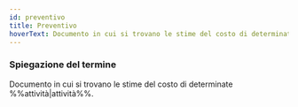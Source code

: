 ```yaml
---
id: preventivo
title: Preventivo
hoverText: Documento in cui si trovano le stime del costo di determinate attività.
---
```


### Spiegazione del termine

Documento in cui si trovano le stime del costo di determinate %%attività|attività%%.
